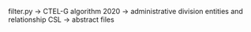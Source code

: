 filter.py  -> CTEL-G algorithm
2020       -> administrative division entities and relationship
CSL        -> abstract files
